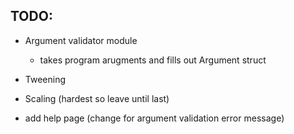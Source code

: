 ## TODO:

* Argument validator module
	* takes program arugments and fills out Argument struct


* Tweening



* Scaling (hardest so leave until last)



* add help page (change for argument validation error message)